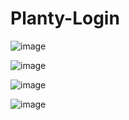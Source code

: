 # Planty-Login
![image](https://github.com/user-attachments/assets/7bc88d0b-47b1-4a7c-9a5b-e3cecc369274)

![image](https://github.com/user-attachments/assets/8ce174c3-c63d-4a09-a5f3-595aa332ad9a)

![image](https://github.com/user-attachments/assets/258f282c-4726-4b10-ae1a-89bf561f8f40)

![image](https://github.com/user-attachments/assets/d0a714d5-1b7c-430a-8f02-5c8e0b1180fa)
